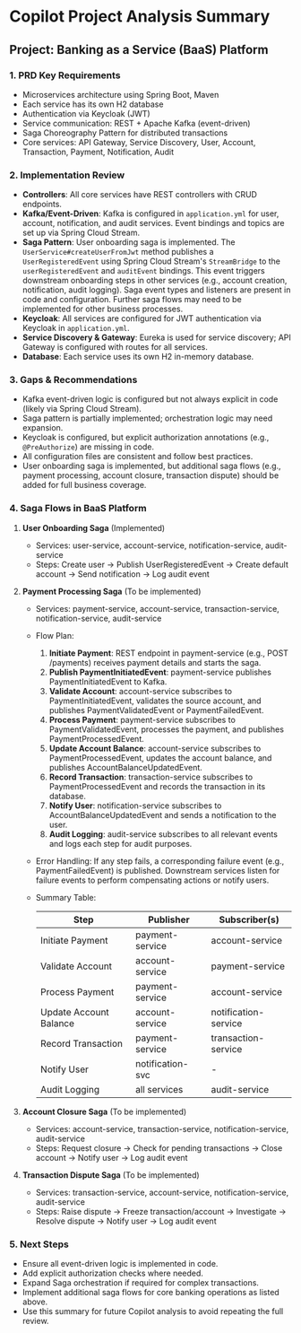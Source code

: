 # Copilot Project Analysis Summary

## Project: Banking as a Service (BaaS) Platform

### 1. PRD Key Requirements
- Microservices architecture using Spring Boot, Maven
- Each service has its own H2 database
- Authentication via Keycloak (JWT)
- Service communication: REST + Apache Kafka (event-driven)
- Saga Choreography Pattern for distributed transactions
- Core services: API Gateway, Service Discovery, User, Account, Transaction, Payment, Notification, Audit

### 2. Implementation Review
- **Controllers**: All core services have REST controllers with CRUD endpoints.
- **Kafka/Event-Driven**: Kafka is configured in `application.yml` for user, account, notification, and audit services. Event bindings and topics are set up via Spring Cloud Stream.
- **Saga Pattern**: User onboarding saga is implemented. The `UserService#createUserFromJwt` method publishes a `UserRegisteredEvent` using Spring Cloud Stream's `StreamBridge` to the `userRegisteredEvent` and `auditEvent` bindings. This event triggers downstream onboarding steps in other services (e.g., account creation, notification, audit logging). Saga event types and listeners are present in code and configuration. Further saga flows may need to be implemented for other business processes.
- **Keycloak**: All services are configured for JWT authentication via Keycloak in `application.yml`.
- **Service Discovery & Gateway**: Eureka is used for service discovery; API Gateway is configured with routes for all services.
- **Database**: Each service uses its own H2 in-memory database.

### 3. Gaps & Recommendations
- Kafka event-driven logic is configured but not always explicit in code (likely via Spring Cloud Stream).
- Saga pattern is partially implemented; orchestration logic may need expansion.
- Keycloak is configured, but explicit authorization annotations (e.g., `@PreAuthorize`) are missing in code.
- All configuration files are consistent and follow best practices.
- User onboarding saga is implemented, but additional saga flows (e.g., payment processing, account closure, transaction dispute) should be added for full business coverage.

### 4. Saga Flows in BaaS Platform

1. **User Onboarding Saga** (Implemented)
   - Services: user-service, account-service, notification-service, audit-service
   - Steps: Create user → Publish UserRegisteredEvent → Create default account → Send notification → Log audit event

2. **Payment Processing Saga** (To be implemented)
    - Services: payment-service, account-service, transaction-service, notification-service, audit-service
   - Flow Plan:
     1. **Initiate Payment**: REST endpoint in payment-service (e.g., POST /payments) receives payment details and starts the saga.
     2. **Publish PaymentInitiatedEvent**: payment-service publishes PaymentInitiatedEvent to Kafka.
     3. **Validate Account**: account-service subscribes to PaymentInitiatedEvent, validates the source account, and publishes PaymentValidatedEvent or PaymentFailedEvent.
     4. **Process Payment**: payment-service subscribes to PaymentValidatedEvent, processes the payment, and publishes PaymentProcessedEvent.
     5. **Update Account Balance**: account-service subscribes to PaymentProcessedEvent, updates the account balance, and publishes AccountBalanceUpdatedEvent.
     6. **Record Transaction**: transaction-service subscribes to PaymentProcessedEvent and records the transaction in
        its database.
     7. **Notify User**: notification-service subscribes to AccountBalanceUpdatedEvent and sends a notification to the
        user.
     8. **Audit Logging**: audit-service subscribes to all relevant events and logs each step for audit purposes.
   - Error Handling: If any step fails, a corresponding failure event (e.g., PaymentFailedEvent) is published. Downstream services listen for failure events to perform compensating actions or notify users.
   - Summary Table:

     | Step                        | Publisher         | Subscriber(s)           |
     |-----------------------------|-------------------|-------------------------|
     | Initiate Payment            | payment-service   | account-service         |
     | Validate Account            | account-service   | payment-service         |
     | Process Payment             | payment-service   | account-service         |
     | Update Account Balance      | account-service   | notification-service    |
     | Record Transaction          | payment-service   | transaction-service     |
     | Notify User                 | notification-svc  | -                       |
     | Audit Logging               | all services      | audit-service           |

3. **Account Closure Saga** (To be implemented)
   - Services: account-service, transaction-service, notification-service, audit-service
   - Steps: Request closure → Check for pending transactions → Close account → Notify user → Log audit event

4. **Transaction Dispute Saga** (To be implemented)
   - Services: transaction-service, account-service, notification-service, audit-service
   - Steps: Raise dispute → Freeze transaction/account → Investigate → Resolve dispute → Notify user → Log audit event

### 5. Next Steps
- Ensure all event-driven logic is implemented in code.
- Add explicit authorization checks where needed.
- Expand Saga orchestration if required for complex transactions.
- Implement additional saga flows for core banking operations as listed above.
- Use this summary for future Copilot analysis to avoid repeating the full review.

